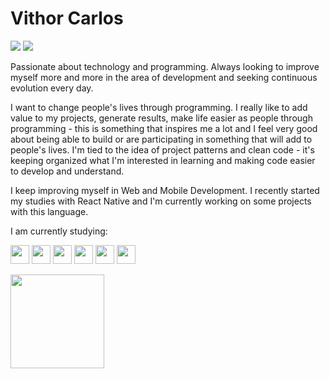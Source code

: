 # Vithor Carlos

<div>
<a href = "mailto:vithor.carlos3@gmail.com"><img src="https://img.shields.io/badge/vithor.carlos3@gmail.com-D14836?style=for-the-badge&logo=gmail&logoColor=white" target="_blank"></a>
<a href="https://www.linkedin.com/in/vithor-carlos-ba9b91165/" target="_blank"><img src="https://img.shields.io/badge/-LinkedIn-%230077B5?style=for-the-badge&logo=linkedin&logoColor=white" target="_blank"></a>   
</div>

Passionate about technology and programming. Always looking to improve myself more and more in the area of development and seeking continuous evolution every day.

I want to change people's lives through programming. I really like to add value to my projects, generate results, make life easier as people through programming - this is something that inspires me a lot and I feel very good about being able to build or are participating in something that will add to people's lives.
I'm tied to the idea of project patterns and clean code - it's keeping organized what I'm interested in learning and making code easier to develop and understand.

I keep improving myself in Web and Mobile Development.
I recently started my studies with React Native and I'm currently working on some projects with this language.

I am currently studying:

<img src="https://cdn.jsdelivr.net/gh/devicons/devicon/icons/react/react-original-wordmark.svg" width="30" height="30"/>  <img src="https://cdn.jsdelivr.net/gh/devicons/devicon/icons/javascript/javascript-original.svg" width="30" height="30"/>  <img src="https://cdn.jsdelivr.net/gh/devicons/devicon/icons/nodejs/nodejs-plain-wordmark.svg" width="30" height="30"/>  <img src="https://cdn.jsdelivr.net/gh/devicons/devicon/icons/html5/html5-original-wordmark.svg" width="30" height="30"/> <img src="https://cdn.jsdelivr.net/gh/devicons/devicon/icons/css3/css3-original-wordmark.svg" width="30" height="30"/>  <img src="https://cdn.jsdelivr.net/gh/devicons/devicon/icons/php/php-original.svg" width="30" height="30"/> 

<div>
<a href="https://github.com/VithorCarlos">
<img height="150em" src="https://github-readme-stats.vercel.app/api?username=VithorCarlos&show_icons=true&theme=tokyonight&include_all_commits=true&count_private=true"/>
</div>









